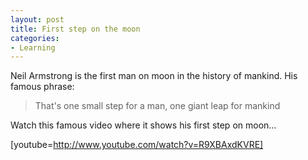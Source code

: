 ```yaml
---
layout: post
title: First step on the moon
categories:
- Learning
---
```



Neil Armstrong is the first man on moon in the history of mankind. His famous phrase:

>

> That's one small step for a man, one giant leap for mankind

Watch this famous video where it shows his first step on moon...

[youtube=http://www.youtube.com/watch?v=R9XBAxdKVRE]
